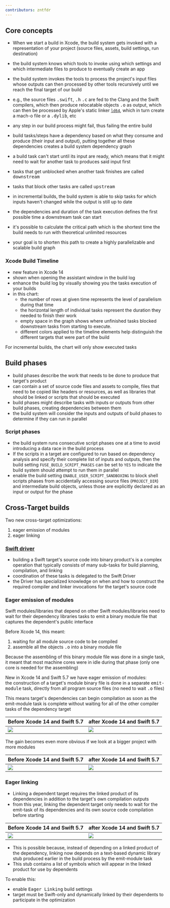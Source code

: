 ```yaml
---
contributors: zntfdr
---
```


## Core concepts

- When we start a build in Xcode, the build system gets invoked with a representation of your project (source files, assets, build settings, run destination)
- the build system knows which tools to invoke using which settings and which intermediate files to produce to eventually create an app
- the build system invokes the tools to process the project's input files whose outputs can then processed by other tools recursively until we reach the final target of our build
- e.g., the source files <kbd>.swift</kbd>, <kbd>.h</kbd> <kbd>.c</kbd> are fed to the Clang and the Swift compilers, which then produce relocatable objects <kbd>.o</kbd> as output, which can then be processed by Apple's static linker [`ld64`][ld64], which in turn create a mach-o file or a <kbd>.dylib</kbd>, etc
- any step in our build process might fail, thus failing the entire build
- build tasks/steps have a dependency based on what they consume and produce (their input and output), putting together all these dependencies creates a build system dependency graph
- a build task can't start until its input are ready, which means that it might need to wait for another task to produces said input first
- tasks that get unblocked when another task finishes are called <kbd>downstream</kbd>
- tasks that block other tasks are called <kbd>upstream</kbd>

- in incremental builds, the build system is able to skip tasks for which inputs haven't changed while the output is still up to date
- the dependencies and duration of the task execution defines the first possible time a downstream task can start
- it's possible to calculate the critical path which is the shortest time the build needs to run with theoretical unlimited resources
- your goal is to shorten this path to create a highly parallelizable and scalable build graph

### Xcode Build Timeline

- new feature in Xcode 14
- shown when opening the assistant window in the build log
- enhance the build log by visually showing you the tasks execution of your builds
- in this chart:
  - the number of rows at given time represents the level of parallelism during that time
  - the horizontal length of individual tasks represent the duration they needed to finish their work
  - empty space in the graph shows where unfinished tasks blocked downstream tasks from starting to execute.
  - different colors applied to the timeline elements help distinguish the different targets that were part of the build

For incremental builds, the chart will only show executed tasks

## Build phases

- build phases describe the work that needs to be done to produce that target's product
- can contain a set of source code files and assets to compile, files that need to be copied like headers or resources, as well as libraries that should be linked or scripts that should be executed
- build phases might describe tasks with inputs or outputs from other build phases, creating dependencies between them
- the build system will consider the inputs and outputs of build phases to determine if they can run in parallel

### Script phases

- the build system runs consecutive script phases one at a time to avoid introducing a data race in the build process
- If the scripts in a target are configured to run based on dependency analysis and specify their complete list of inputs and outputs, then the build setting `FUSE_BUILD_SCRIPT_PHASES` can be set to `YES` to indicate the build system should attempt to run them in parallel
- enable the build setting `ENABLE_USER_SCRIPT_SANDBOXING` to block shell scripts phases from accidentally accessing source files (`PROJECT_DIR`) and intermediate build objects, unless those are explicitly declared as an input or output for the phase

## Cross-Target builds

Two new cross-target optimizations:

1. eager emission of modules
2. eager linking

### [Swift driver][swift-driver]

- building a Swift target's source code into binary product's is a complex operation that typically consists of many sub-tasks for build planning, compilation, and linking
- coordination of these tasks is delegated to the Swift Driver
- the Driver has specialized knowledge on when and how to construct the required compiler and linker invocations for the target's source code

### Eager emission of modules

Swift modules/libraries that depend on other Swift modules/libraries need to wait for their dependency libraries tasks to emit a binary module file that captures the dependent's public interface

Before Xcode 14, this meant: 

1. waiting for all module source code to be compiled
2. assemble all the objects <kbd>.o</kbd> into a binary module file

Because the assembling of this binary module file was done in a single task, it meant that most machine cores were in idle during that phase (only one core is needed for the assembling)

New in Xcode 14 and Swift 5.7 we have eager emission of modules:  
the construction of a target's module binary file is done in a separate <kbd>emit-module</kbd> task, directly from all program source files (no need to wait <kbd>.o</kbd> files)

This means target's dependencies can begin compilation as soon as the emit-module task is complete without waiting for all of the other compiler tasks of the dependency target

| Before Xcode 14 and Swift 5.7 | after Xcode 14 and Swift 5.7 |
| --- | --- |
| ![][beforeImg] | ![][afterImg] |

The gain becomes even more obvious if we look at a bigger project with more modules

| Before Xcode 14 and Swift 5.7 | after Xcode 14 and Swift 5.7 |
| --- | --- |
| ![][before2Img] | ![][after2Img] |

### Eager linking

- Linking a dependent target requires the linked product of its dependencies in addition to the target's own compilation outputs
- from this year, linking the dependent target only needs to wait for the emit-task of its dependencies and its own source code compilation before starting

| Before Xcode 14 and Swift 5.7 | after Xcode 14 and Swift 5.7 |
| --- | --- |
| ![][before3Img] | ![][after3Img] |

- This is possible because, instead of depending on a linked product of the dependency, linking now depends on a text-based dynamic library stub produced earlier in the build process by the emit-module task
- This stub contains a list of symbols which will appear in the linked product for use by dependents

To enable this:

- enable <kbd>Eager Linking</kbd> build settings
- target must be Swift-only and dynamically linked by their dependents to participate in the optimization

[ld64]: https://github.com/apple-opensource/ld64
[swift-driver]: https://github.com/apple/swift-driver

[beforeImg]: ../../../images/notes/wwdc22/110364/before.png
[before2Img]: ../../../images/notes/wwdc22/110364/before2.png
[before3Img]: ../../../images/notes/wwdc22/110364/before3.png
[afterImg]: ../../../images/notes/wwdc22/110364/after.png
[after2Img]: ../../../images/notes/wwdc22/110364/after2.png
[after3Img]: ../../../images/notes/wwdc22/110364/after3.png